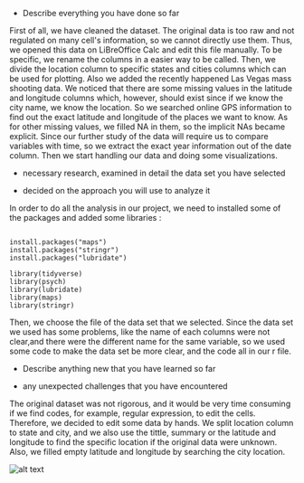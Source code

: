 * Describe everything you have done so far

First of all, we have cleaned the dataset. The original data is too raw and not regulated on many cell's information, so we cannot directly use them. Thus, we opened this data on LiBreOffice Calc and edit this file manually. To be specific, we rename the columns in a easier way to be called. Then, we divide the location column to specific states and cities columns which can be used for plotting. Also we added the recently happened Las Vegas mass shooting data. We noticed that there are some missing values in the latitude and longitude columns which, however, should exist since if we know the city name, we know the location. So we searched online GPS information to find out the exact latitude and longitude of the places we want to know. As for other missing values, we filled NA in them, so the implicit NAs became explicit.
Since our further study of the data will require us to compare variables with time, so we extract the exact year information out of the date column.
Then we start handling our data and doing some visualizations.      
* necessary research, examined in detail the data set you have selected

* decided on the approach you will use to analyze it

In order to do all the analysis in our project, we need to installed some of the packages and added some libraries :
```{r}

install.packages("maps")
install.packages("stringr")
install.packages("lubridate")

library(tidyverse)
library(psych)
library(lubridate)
library(maps)
library(stringr)
```
Then, we choose the file of the data set that we selected. Since the data set we used has some problems, like the name of each columns were not clear,and there were the different name for the same variable, so we used some code to make the data set be more clear, and the code all in our r file.

* Describe anything new that you have learned so far

* any unexpected challenges that you have encountered

The original dataset was not rigorous, and it would be very time consuming if we find codes, for example, regular expression, to edit the cells. Therefore, we decided to edit some data by hands. We split location column to state and city, and we also use the tittle, summary or the latitude and longitude to find the specific location if the original data were unknown. Also, we filled empty latitude and longitude by searching the city location.

![alt text](/pic/.jpg "Logo Title Text 1")
